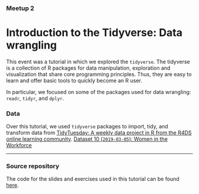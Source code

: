 ### Meetup 2

# Introduction to the Tidyverse: Data wrangling

This event was a tutorial in which we explored the `tidyverse`. 
The tidyverse is a collection of R packages for data manipulation, exploration and visualization that share core programming principles. 
Thus, they are easy to learn and offer basic tools to quickly become an R user. 

In particular, we focused on some of the packages used for data wrangling: `readr`, `tidyr`, and `dplyr`.

### Data
Over this tutorial, we used `tidyverse` packages to import, tidy, and transform data from [TidyTuesday: A weekly data project in R from the R4DS online learning community](https://github.com/rfordatascience/tidytuesday).
[Dataset 10 (`2019-03-05`): Women in the Workforce](https://github.com/rfordatascience/tidytuesday/tree/master/data/2019/2019-03-05)


***


### Source repository
The code for the slides and exercises used in this tutorial can be found [here](https://github.com/sandrapintor/introduction-tidyverse_tutorial).
